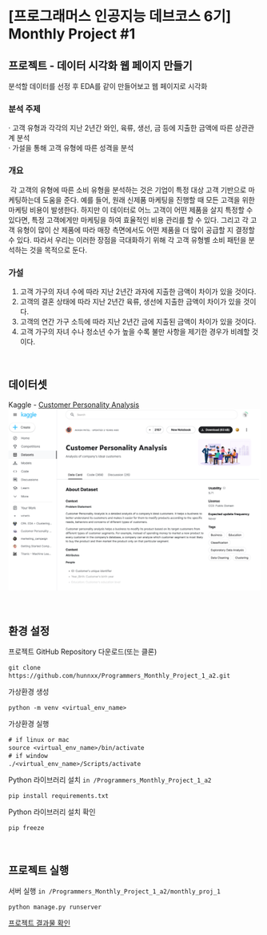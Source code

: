 # [프로그래머스 인공지능 데브코스 6기] Monthly Project #1

## 프로젝트 - 데이터 시각화 웹 페이지 만들기
분석할 데이터를 선정 후 EDA를 같이 만들어보고 웹 페이지로 시각화
&nbsp;
### 분석 주제 
  · 고객 유형과 각각의 지난 2년간 와인, 육류, 생선, 금 등에 지출한 금액에 따른 상관관계 분석<br>
  · 가설을 통해 고객 유형에 따른 성격을 분석
  
### 개요
&nbsp;각 고객의 유형에 따른 소비 유형을 분석하는 것은 기업이 특정 대상 고객 기반으로 마케팅하는데 도움을 준다. 예를 들어, 원래 신제품 마케팅을 진행할 때 모든 고객을 위한 마케팅 비용이 발생한다. 하지만 이 데이터로 어느 고객이 어떤 제품을 살지 특정할 수 있다면, 특정 고객에게만 마케팅을 하여 효율적인 비용 관리를 할 수 있다. 그리고 각 고객 유형이 많이 산 제품에 따라 매장 측면에서도 어떤 제품을 더 많이 공급할 지 결정할 수 있다. 따라서 우리는 이러한 장점을 극대화하기 위해 각 고객 유형별 소비 패턴을 분석하는 것을 목적으로 둔다.
  
### 가설
  1. 고객 가구의 자녀 수에 따라 지난 2년간 과자에 지출한 금액이 차이가 있을 것이다.
  2. 고객의 결혼 상태에 따라 지난 2년간 육류, 생선에 지출한 금액이 차이가 있을 것이다.
  3. 고객의 연간 가구 소득에 따라 지난 2년간 금에 지출된 금액이 차이가 있을 것이다.
  4. 고객 가구의 자녀 수나 청소년 수가 높을 수록 불만 사항을 제기한 경우가 비례할 것이다.

&nbsp;
## 데이터셋
Kaggle - [Customer Personality Analysis](https://www.kaggle.com/datasets/imakash3011/customer-personality-analysis)  
![Kaggle-Customer-Personality_Analysis_Dataset](images/customer_personality_analysis_dataset.png)


&nbsp;
## 환경 설정
프로젝트 GitHub Repository 다운로드(또는 클론)
```shell
git clone https://github.com/hunnxx/Programmers_Monthly_Project_1_a2.git
```
가상환경 생성
```shell
python -m venv <virtual_env_name>
```
가상환경 실행
```shell
# if linux or mac
source <virtual_env_name>/bin/activate
# if window
./<virtual_env_name>/Scripts/activate
```
Python 라이브러리 설치 `in /Programmers_Monthly_Project_1_a2`
```shell
pip install requirements.txt
```
Python 라이브러리 설치 확인
```shell
pip freeze
```

&nbsp;
## 프로젝트 실행
서버 실행 `in /Programmers_Monthly_Project_1_a2/monthly_proj_1`
```shell
python manage.py runserver
```
[프로젝트 결과물 확인](http://127.0.0.1:8000)
